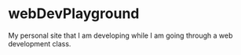 # webDevPlayground
My personal site that I am developing while I am going through a web development class.
